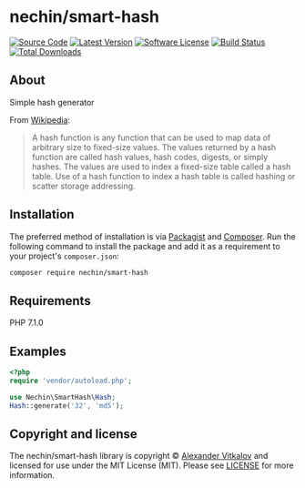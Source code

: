 #  nechin/smart-hash
[![Source Code][badge-source]][source]
[![Latest Version][badge-release]][release]
[![Software License][badge-license]][license]
[![Build Status][badge-build]][build]
[![Total Downloads][badge-downloads]][downloads]

## About

Simple hash generator

From [Wikipedia](https://en.wikipedia.org/wiki/Hash_function):
> A hash function is any function that can be used to map data of arbitrary size to fixed-size values. The values returned by a hash function are called hash values, hash codes, digests, or simply hashes. The values are used to index a fixed-size table called a hash table. Use of a hash function to index a hash table is called hashing or scatter storage addressing.

## Installation

The preferred method of installation is via [Packagist][packagist] and [Composer][composer]. Run the following command to install the package and add it as a requirement to your project's `composer.json`:

```bash
composer require nechin/smart-hash
```

## Requirements

PHP 7.1.0

## Examples

```php
<?php
require 'vendor/autoload.php';

use Nechin\SmartHash\Hash;
Hash::generate('32', 'md5');
```

## Copyright and license

The nechin/smart-hash library is copyright © [Alexander Vitkalov](http://vitkalov.ru/) and licensed for use under the MIT License (MIT). Please see [LICENSE][] for more information.

[packagist]: https://packagist.org/packages/nechin/smart-hash
[composer]: http://getcomposer.org/

[badge-source]: https://img.shields.io/badge/source-nechin/smart-hash-blue.svg?style=flat-square
[badge-release]: https://img.shields.io/packagist/v/nechin/smart-hash.svg?style=flat-square
[badge-license]: https://img.shields.io/badge/license-MIT-brightgreen.svg?style=flat-square
[badge-build]: https://img.shields.io/travis/nechin/smart-hash/master.svg?style=flat-square
[badge-coverage]: https://img.shields.io/coveralls/nechin/smart-hash/master.svg?style=flat-square
[badge-downloads]: https://img.shields.io/packagist/dt/nechin/smart-hash.svg?style=flat-square

[source]: https://github.com/nechin/smart-hash
[release]: https://packagist.org/packages/nechin/smart-hash
[license]: https://github.com/nechin/smart-hash/blob/master/LICENSE
[build]: https://travis-ci.org/nechin/smart-hash
[downloads]: https://packagist.org/packages/nechin/smart-hash
